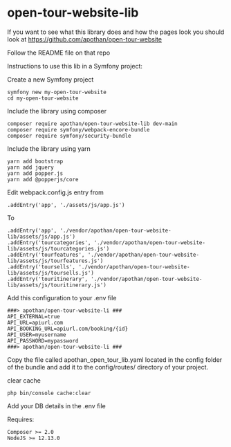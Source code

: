 # open-tour-website-lib

If you want to see what this library does and how the pages look you should look at https://github.com/apothan/open-tour-website

Follow the README file on that repo


Instructions to use this lib in a Symfony project:

Create a new Symfony project

```
symfony new my-open-tour-website
cd my-open-tour-website
```

Include the library using composer

```
composer require apothan/open-tour-website-lib dev-main
composer require symfony/webpack-encore-bundle
composer require symfony/security-bundle
```

Include the library using yarn

```
yarn add bootstrap
yarn add jquery
yarn add popper.js
yarn add @popperjs/core
```

Edit webpack.config.js entry from

```
.addEntry('app', './assets/js/app.js')
```

To 

```
.addEntry('app', './vendor/apothan/open-tour-website-lib/assets/js/app.js')
.addEntry('tourcategories', './vendor/apothan/open-tour-website-lib/assets/js/tourcategories.js')
.addEntry('tourfeatures', './vendor/apothan/open-tour-website-lib/assets/js/tourfeatures.js')
.addEntry('toursells', './vendor/apothan/open-tour-website-lib/assets/js/toursells.js')
.addEntry('touritinerary', './vendor/apothan/open-tour-website-lib/assets/js/touritinerary.js')
```

Add this configuration to your .env file

```
###> apothan/open-tour-website-li ###
API_EXTERNAL=true
API_URL=apiurl.com
API_BOOKING_URL=apiurl.com/booking/{id}
API_USER=myusername
API_PASSWORD=mypassword
###> apothan/open-tour-website-li ###
```

Copy the file called apothan_open_tour_lib.yaml located in the 
config folder of the bundle and add it to the config/routes/ directory of your project.

clear cache
```
php bin/console cache:clear
```
Add your DB details in the .env file

Requires:

```
Composer >= 2.0
NodeJS >= 12.13.0
```
